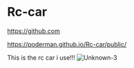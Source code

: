 # Rc-car

https://github.com

https://poderman.github.io/Rc-car/public/


This is the rc car i use!!!
![Unknown-3](https://user-images.githubusercontent.com/54966276/116627037-3689e400-a901-11eb-8c48-a42b1af331bd.jpeg)



